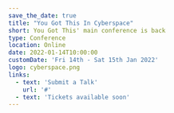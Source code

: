 ```yaml
---
save_the_date: true
title: "You Got This In Cyberspace"
short: You Got This' main conference is back
type: Conference
location: Online
date: 2022-01-14T10:00:00
customDate: 'Fri 14th - Sat 15th Jan 2022'
logo: cyberspace.png
links:
  - text: 'Submit a Talk'
    url: '#'
  - text: 'Tickets available soon'
---
```

